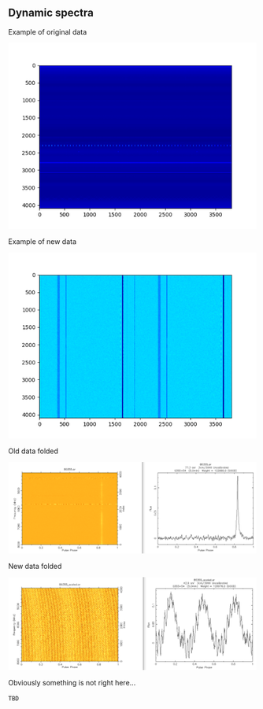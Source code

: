 ## Dynamic spectra

Example of original data

![](xamples/orig.png)

Example of new data

![](xamples/new.png)

Old data folded

![](xamples/orig_fold.png)

New data folded

![](xamples/new_fold.png)

Obviously something is not right here...

`TBD`




